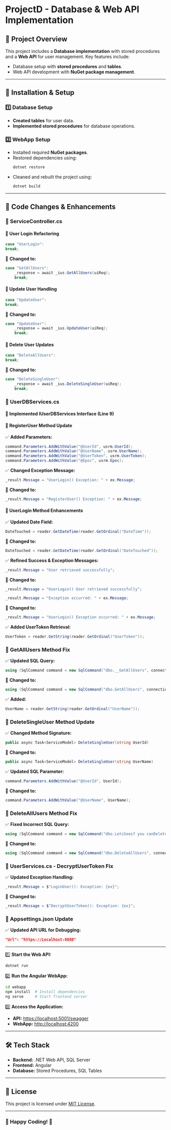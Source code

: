 # ProjectD - Database & Web API Implementation

## 📌 Project Overview

This project includes a **Database implementation** with stored procedures and a **Web API** for user management. Key features include:

- Database setup with **stored procedures** and **tables**.
- Web API development with **NuGet package management**.
---

## 🔧 Installation & Setup

### 1️⃣ Database Setup

- **Created tables** for user data.
- **Implemented stored procedures** for database operations.

### 2️⃣ WebApp Setup

- Installed required **NuGet packages**.
- Restored dependencies using:
  ```sh
  dotnet restore
  ```
- Cleaned and rebuilt the project using:
  ```sh
  dotnet build
  ```

---

## 🔄 Code Changes & Enhancements

### 📌 **ServiceController.cs**

#### 🔹 **User Login Refactoring**

```csharp
case "UserLogin":
break;
```

🔄 **Changed to:**

```csharp
case "GetAllUsers":
    _response = await _ius.GetAllUsers(uiReq);
    break;
```

#### 🔹 **Update User Handling**

```csharp
case "UpdateUser":
break;
```

🔄 **Changed to:**

```csharp
case "UpdateUser":
    _response = await _ius.UpdateUser(uiReq);
    break;
```

#### 🔹 **Delete User Updates**

```csharp
case "DeleteAllUsers":
break;
```

🔄 **Changed to:**

```csharp
case "DeleteSingleUser":
    _response = await _ius.DeleteSingleUser(uiReq);
    break;
```

### 📌 **UserDBServices.cs**

#### 🔹 **Implemented IUserDBServices Interface** (Line 9)

#### 🔹 **RegisterUser Method Update**

✅ **Added Parameters:**

```csharp
command.Parameters.AddWithValue("@UserId", usrm.UserId);
command.Parameters.AddWithValue("@UserName", usrm.UserName);
command.Parameters.AddWithValue("@UserToken", usrm.UserToken);
command.Parameters.AddWithValue("@Epoc", usrm.Epoc);
```

✅ **Changed Exception Message:**

```csharp
_result.Message = "UserLogin() Exception: " + ex.Message;
```

🔄 **Changed to:**

```csharp
_result.Message = "RegisterUser() Exception: " + ex.Message;
```

#### 🔹 **UserLogin Method Enhancements**

✅ **Updated Date Field:**

```csharp
DateTouched = reader.GetDateTime(reader.GetOrdinal("DateTime"));
```

🔄 **Changed to:**

```csharp
DateTouched = reader.GetDateTime(reader.GetOrdinal("DateTouched"));
```

✅ **Refined Success & Exception Messages:**

```csharp
_result.Message = "User retrieved successfully";
```

🔄 **Changed to:**

```csharp
_result.Message = "UserLogin() User retrieved successfully";
```

```csharp
_result.Message = "Exception occurred: " + ex.Message;
```

🔄 **Changed to:**

```csharp
_result.Message = "UserLogin() Exception occurred: " + ex.Message;
```

✅ **Added UserToken Retrieval:**

```csharp
UserToken = reader.GetString(reader.GetOrdinal("UserToken"));
```

### 📌 **GetAllUsers Method Fix**

✅ **Updated SQL Query:**

```csharp
using (SqlCommand command = new SqlCommand("dbo.__GetAllUsers", connection))
```

🔄 **Changed to:**

```csharp
using (SqlCommand command = new SqlCommand("dbo.GetAllUsers", connection))
```

✅ **Added:**

```csharp
UserName = reader.GetString(reader.GetOrdinal("UserName"));
```

### 📌 **DeleteSingleUser Method Update**

✅ **Changed Method Signature:**

```csharp
public async Task<ServiceModel> DeleteSingleUser(string UserId)
```

🔄 **Changed to:**

```csharp
public async Task<ServiceModel> DeleteSingleUser(string UserName)
```

✅ **Updated SQL Parameter:**

```csharp
command.Parameters.AddWithValue("@UserId", UserId);
```

🔄 **Changed to:**

```csharp
command.Parameters.AddWithValue("@UserName", UserName);
```

### 📌 **DeleteAllUsers Method Fix**

✅ **Fixed Incorrect SQL Query:**

```csharp
using (SqlCommand command = new SqlCommand("dbo.LetsSeeif you canDelete?", connection))
```

🔄 **Changed to:**

```csharp
using (SqlCommand command = new SqlCommand("dbo.DeleteAllUsers", connection))
```

### 📌 **UserServices.cs - DecryptUserToken Fix**

✅ **Updated Exception Handling:**

```csharp
_result.Message = $"LoginUser(): Exception: {ex}";
```

🔄 **Changed to:**

```csharp
_result.Message = $"DecryptUserToken(): Exception: {ex}";
```

### 📌 **Appsettings.json Update**

✅ **Updated API URL for Debugging:**

```json
"Url": "https://Localhost:8080"
```

---

1️⃣ **Start the Web API:**

```sh
dotnet run
```

2️⃣ **Run the Angular WebApp:**

```sh
cd webapp
npm install  # Install dependencies
ng serve     # Start frontend server
```

3️⃣ **Access the Application:**

- **API:** [https://localhost:5001/swagger](https://localhost:5001/swagger)
- **WebApp:** [http://localhost:4200](http://localhost:4200)

---

## 🛠️ Tech Stack

- **Backend:** .NET Web API, SQL Server
- **Frontend:** Angular
- **Database:** Stored Procedures, SQL Tables

---

## 📜 License

This project is licensed under [MIT License](LICENSE).

---

### 🚀 Happy Coding! 🎯

